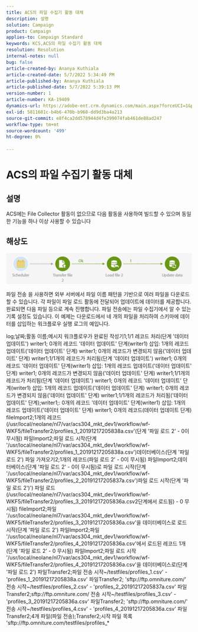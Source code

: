 ```yaml
---
title: ACS의 파일 수집기 활동 대체
description: 설명
solution: Campaign
product: Campaign
applies-to: Campaign Standard
keywords: KCS,ACS의 파일 수집기 활동 대체
resolution: Resolution
internal-notes: null
bug: false
article-created-by: Ananya Kuthiala
article-created-date: 5/7/2022 5:34:49 PM
article-published-by: Ananya Kuthiala
article-published-date: 5/7/2022 5:39:13 PM
version-number: 1
article-number: KA-19409
dynamics-url: https://adobe-ent.crm.dynamics.com/main.aspx?forceUCI=1&pagetype=entityrecord&etn=knowledgearticle&id=54f385fb-2bce-ec11-a7b5-0022480a8e40
exl-id: 5811681c-b4b6-470b-b968-dd9d3ba4a213
source-git-commit: e8f4ca2dd578944d4fe399074fab461de88ad247
workflow-type: tm+mt
source-wordcount: '499'
ht-degree: 0%

---
```


# ACS의 파일 수집기 활동 대체

## 설명

ACS에는 File Collector 활동이 없으므로 다음 활동을 사용하여 빌드할 수 있으며 동일한 기능을 하나 이상 사용할 수 있습니다

## 해상도


![](assets/8e624e34-2cce-ec11-a7b5-0022480a8e40.png)



파일 전송 을 사용하면 외부 서버에서 파일 이름 패턴을 기반으로 여러 파일을 다운로드할 수 있습니다. 각 파일이 파일 로드 활동에 전달되어 업데이트에 데이터를 제공합니다.
완료되면 다음 파일 등으로 계속 진행합니다.
파일 전송에는 파일 수집기에서 알 수 있는 기록 설정도 있습니다.
이 예제는 다운로드에서 네 개의 파일을 처리하여 스키마에 데이터를 삽입하는 워크플로우 실행 로그의 예입니다.

log;날짜;활동 이름;메시지 워크플로우가 완료된 작성기1;1/1 레코드 처리(단계 &#39;데이터 업데이트&#39;) writer1; 0개의 레코드 &#39;데이터 업데이트&#39; 단계(writer1) 삽입: 1개의 레코드 업데이트(&#39;데이터 업데이트&#39; 단계) writer1; 0개의 레코드가 변경되지 않음(&#39;데이터 업데이트&#39; 단계) writer1;1/1개의 레코드가 처리됨(단계 &#39;데이터 업데이트&#39;) writer1; 0개의 레코드 &#39;데이터 업데이트&#39; 단계(writer1) 삽입: 1개의 레코드 업데이트(&#39;데이터 업데이트&#39; 단계) writer1; 0개의 레코드가 변경되지 않음(&#39;데이터 업데이트&#39; 단계) writer1;1/1개의 레코드가 처리됨(단계 &#39;데이터 업데이트&#39;) writer1; 0개의 레코드 &#39;데이터 업데이트&#39; 단계(writer1) 삽입: 1개의 레코드 업데이트(&#39;데이터 업데이트&#39; 단계) writer1; 0개의 레코드가 변경되지 않음(&#39;데이터 업데이트&#39; 단계) writer1;1/1개의 레코드가 처리됨(&#39;데이터 업데이트&#39; 단계);writer1;: 0개의 레코드 &#39;데이터 업데이트&#39; 단계(writer1) 삽입: 1개의 레코드 업데이트(&#39;데이터 업데이트&#39; 단계) writer1; 0개의 레코드(데이터 업데이트 단계) fileImport2;1개의 레코드(/usr/local/neolane/nl7/var/acs304_mkt_dev1/workflow/wf-WKF5/fileTransfer2/profiles_1_20191217205838a.csv&#39;(단계 &#39;파일 로드 2&#39; - 0이 무시됨) 파일Import2;파일 로드 시작(단계 &#39;/usr/local/neolane/nl7/var/acs304_mkt_dev1/workflow/wf-WKF5/fileTransfer2/profiles_1_20191217205838a.csv&#39;)데이터베이스(단계 &#39;파일 로드 2&#39;) 파일 가져오기2;1개의 레코드(파일 로드 2&#39; - 0이 무시됨) 파일Import2;데이터베이스(단계 &#39;파일 로드 2&#39; - 0이 무시됨)로 파일 로드 시작(단계 &#39;/usr/local/neolane/nl7/var/acs304_mkt_dev1/workflow/wf-WKF5/fileTransfer2/profiles_2_20191217205837a.csv&#39;)파일 로드 시작(단계 &#39;파일 로드 2&#39;)&#39;) 파일 로드(/usr/local/neolane/nl7/var/acs304_mkt_dev1/workflow/wf-WKF5/fileTransfer2/profiles_3_20191217205836a.csv2단계에서 로드됨) - 0 무시됨) fileImport2;파일 &#39;/usr/local/neolane/nl7/var/acs304_mkt_dev1/workflow/wf-WKF5/fileTransfer2/profiles_3_20191217205836a.csv&#39;을 데이터베이스로 로드 시작(단계 &#39;파일 로드 2&#39;) 파일Import2;파일 &#39;/usr/local/neolane/nl7/var/acs304_mkt_dev1/workflow/wf-WKF5/fileTransfer2/profiles_4_20191217205836a.csv&#39;에서 로드된 레코드 1개(단계 &#39;파일 로드 2&#39; - 0 무시됨) 파일Import2;파일 로드 시작 &#39;/usr/local/neolane/nl7/var/acs304_mkt_dev1/workflow/wf-WKF5/fileTransfer2/profiles_4_20191217205836a.csv&#39;을 데이터베이스로(단계 &#39;파일 로드 2&#39;) 파일Transfer2;파일 전송 시작~/testfiles/profiles_1.csv&#39; - &#39;profiles_1_20191217205838a.csv&#39; 파일Transfer2; &#39;sftp://ftp.omniture.com/&#39; 전송 시작~/testfiles/profiles_2.csv&#39; - &#39;profiles_2_20191217205837a.csv&#39; 파일Transfer2;sftp://ftp.omniture.com/ 전송 시작~/testfiles/profiles_3.csv&#39; - &#39;profiles_3_20191217205836a.csv&#39; 파일Transfer2; &#39;sftp://ftp.omniture.com/&#39; 전송 시작~/testfiles/profiles_4.csv&#39; - &#39;profiles_4_20191217205836a.csv&#39; 파일Transfer2;4개 파일(파일 전송);Transfer2;시작 파일 목록 &#39;sftp://ftp.omniture.com/testfiles/profiles_\*
